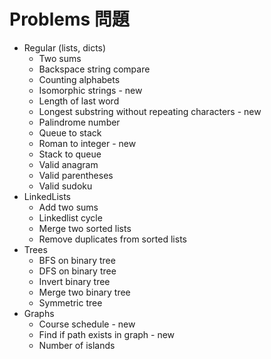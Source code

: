 # Problems 問題
- Regular (lists, dicts)
    * Two sums
    * Backspace string compare
    * Counting alphabets
    * Isomorphic strings - new
    * Length of last word
    * Longest substring without repeating characters - new
    * Palindrome number
    * Queue to stack
    * Roman to integer - new
    * Stack to queue
    * Valid anagram
    * Valid parentheses
    * Valid sudoku
- LinkedLists
    * Add two sums
    * Linkedlist cycle
    * Merge two sorted lists
    * Remove duplicates from sorted lists
- Trees
    * BFS on binary tree
    * DFS on binary tree
    * Invert binary tree
    * Merge two binary tree
    * Symmetric tree
- Graphs
    * Course schedule - new
    * Find if path exists in graph - new
    * Number of islands